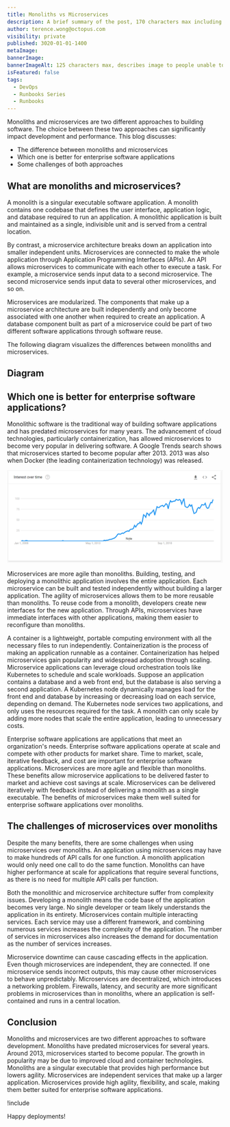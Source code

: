 ```yaml
---
title: Monoliths vs Microservices
description: A brief summary of the post, 170 characters max including spaces.
author: terence.wong@octopus.com
visibility: private
published: 3020-01-01-1400
metaImage:
bannerImage:
bannerImageAlt: 125 characters max, describes image to people unable to see it.
isFeatured: false
tags:
  - DevOps
  - Runbooks Series
  - Runbooks
---
```


<!-- see https://github.com/OctopusDeploy/blog/blob/master/tags.txt for a comprehensive list of tags -->

Monoliths and microservices are two different approaches to building software. The choice between these two approaches can significantly impact development and performance. This blog discusses:

 - The difference between monoliths and microservices
-  Which one is better for enterprise software applications 
-  Some challenges of both approaches

## What are monoliths and microservices?

A monolith is a singular executable software application. A monolith contains one codebase that defines the user interface, application logic, and database required to run an application. A monolithic application is built and maintained as a single, indivisible unit and is served from a central location.

By contrast, a microservice architecture breaks down an application into smaller independent units. Microservices are connected to make the whole application through Application Programming Interfaces (APIs). An API allows microservices to communicate with each other to execute a task. For example, a microservice sends input data to a second microservice. The second microservice sends input data to several other microservices, and so on. 

Microservices are modularized. The components that make up a microservice architecture are built independently and only become associated with one another when required to create an application. A database component built as part of a microservice could be part of two different software applications through software reuse.

The following diagram visualizes the differences between monoliths and microservices.

## Diagram
<!-- Placeholder Image, get design to create a Octopus Image -->

<!--![Monolith vs Microservices](monolith-vs-microservices.jpg "width=500") -->

## Which one is better for enterprise software applications?

Monolithic software is the traditional way of building software applications and has predated microservices for many years. The advancement of cloud technologies, particularly containerization, has allowed microservices to become very popular in delivering software. A Google Trends search shows that microservices started to become popular after 2013. 2013 was also when Docker (the leading containerization technology) was released.

![Google Trends Microservices](google-trends-microservices.png "width=500")

Microservices are more agile than monoliths. Building, testing, and deploying a monolithic application involves the entire application. Each microservice can be built and tested independently without building a larger application. The agility of microservices allows them to be more reusable than monoliths. To reuse code from a monolith, developers create new interfaces for the new application. Through APIs, microservices have immediate interfaces with other applications, making them easier to reconfigure than monoliths.

A container is a lightweight, portable computing environment with all the necessary files to run independently. Containerization is the process of making an application runnable as a container. Containerization has helped microservices gain popularity and widespread adoption through scaling. Microservice applications can leverage cloud orchestration tools like Kubernetes to schedule and scale workloads. Suppose an application contains a database and a web front end, but the database is also serving a second application. A Kubernetes node dynamically manages load for the front end and database by increasing or decreasing load on each service, depending on demand. The Kubernetes node services two applications, and only uses the resources required for the task. A monolith can only scale by adding more nodes that scale the entire application, leading to unnecessary costs.

Enterprise software applications are applications that meet an organization's needs. Enterprise software applications operate at scale and compete with other products for market share. Time to market, scale, iterative feedback, and cost are important for enterprise software applications. Microservices are more agile and flexible than monoliths. These benefits allow microservice applications to be delivered faster to market and achieve cost savings at scale. Microservices can be delivered iteratively with feedback instead of delivering a monolith as a single executable. The benefits of microservices make them well suited for enterprise software applications over monoliths.

## The challenges of microservices over monoliths

Despite the many benefits, there are some challenges when using microservices over monoliths. An application using microservices may have to make hundreds of API calls for one function. A monolith application would only need one call to do the same function. Monoliths can have higher performance at scale for applications that require several functions, as there is no need for multiple API calls per function.

Both the monolithic and microservice architecture suffer from complexity issues. Developing a monolith means the code base of the application becomes very large. No single developer or team likely understands the application in its entirety. Microservices contain multiple interacting services. Each service may use a different framework, and combining numerous services increases the complexity of the application. The number of services in microservices also increases the demand for documentation as the number of services increases.

Microservice downtime can cause cascading effects in the application. Even though microservices are independent, they are connected. If one microservice sends incorrect outputs, this may cause other microservices to behave unpredictably. Microservices are decentralized, which introduces a networking problem. Firewalls, latency, and security are more significant problems in microservices than in monoliths, where an application is self-contained and runs in a central location.

## Conclusion

Monoliths and microservices are two different approaches to software development. Monoliths have predated microservices for several years. Around 2013, microservices started to become popular. The growth in popularity may be due to improved cloud and container technologies. Monoliths are a singular executable that provides high performance but lowers agility. Microservices are independent services that make up a larger application. Microservices provide high agility, flexibility, and scale, making them better suited for enterprise software applications. 


!include <q2-2022-newsletter-cta>

Happy deployments!
